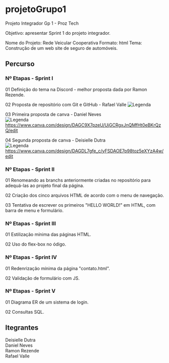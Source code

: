 # projetoGrupo1
Projeto Integrador Gp 1 - Proz Tech

Objetivo: apresentar Sprint 1 do projeto integrador.

Nome do Projeto: Rede Veicular Cooperativa
Formato: html
Tema: Construção de um web site de seguro de automóveis.

## Percurso
### Nº 	Etapas - Sprint I 

01 	Definição do tema na Discord - melhor proposta dada por Ramon Rezende.  

02 	Proposta de repositório com Git e GitHub - Rafael Valle
![Legenda](https://github.com/rafaeldutravalle/projetoGrupo1.git)
  

03 	Primeira proposta de canva - Daniel Neves  
![Legenda]() https://www.canva.com/design/DAGC9X7pzeU/UjGCRgxJnQMfHt0eBKrQzQ/edit  

04 	Segunda proposta de canva - Deisielle Dutra  
![Legenda](https://cdn.discordapp.com/attachments/1227297546670706770/1232141945480937543/73c5679c-f496-45a6-bfaa-f3c4797354a1.jpg?ex=6629b29b&is=6628611b&hm=6bd8c324c3cd7cd1757dfbf7617b02f1906bfea37978a237c5f4e73f8b98a053&) https://www.canva.com/design/DAGDL7gfe_c/yFSDAOE7p98toz5eXYzA4w/edit  

### Nº 	Etapas - Sprint II

01 Renomeando as branchs anteriormente criadas no repositório para adequá-las ao projeto final da página.

02 Criação dos cinco arquivos HTML de acordo com o menu de navegação.

03 Tentativa de escrever os primeiros "HELLO WORLD!" em HTML, com barra de menu e formulário.

### Nº 	Etapas - Sprint III

01 Estilização mínima das páginas HTML.

02 Uso do flex-box no ódigo.

### Nº 	Etapas - Sprint IV

01 Redenrização mínima da página "contato.html".

02 Validação de formulário com JS.

### Nº 	Etapas - Sprint V

01 Diagrama ER de um sistema de login.

02 Consultas SQL.

## Itegrantes

Deisielle Dutra  
Daniel Neves  
Ramon Rezende  
Rafael Valle  
